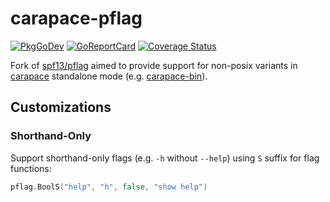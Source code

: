 # carapace-pflag

[![PkgGoDev](https://pkg.go.dev/badge/github.com/rsteube/carapace-pflag)](https://pkg.go.dev/github.com/rsteube/carapace-pflag)
[![GoReportCard](https://goreportcard.com/badge/github.com/rsteube/carapace-pflag)](https://goreportcard.com/report/github.com/rsteube/carapace-pflag)
[![Coverage Status](https://coveralls.io/repos/github/rsteube/carapace-pflag/badge.svg?branch=master)](https://coveralls.io/github/rsteube/carapace-pflag?branch=master)

Fork of [spf13/pflag](https://github.com/spf13/pflag) aimed to provide support for non-posix variants in [carapace](https://github.com/rsteube/carapace) standalone mode (e.g. [carapace-bin](https://github.com/rsteube/carapace-bin)).

## Customizations

### Shorthand-Only

Support shorthand-only flags (e.g. `-h` without `--help`) using `S` suffix for flag functions:

```go
pflag.BoolS("help", "h", false, "show help")
```
